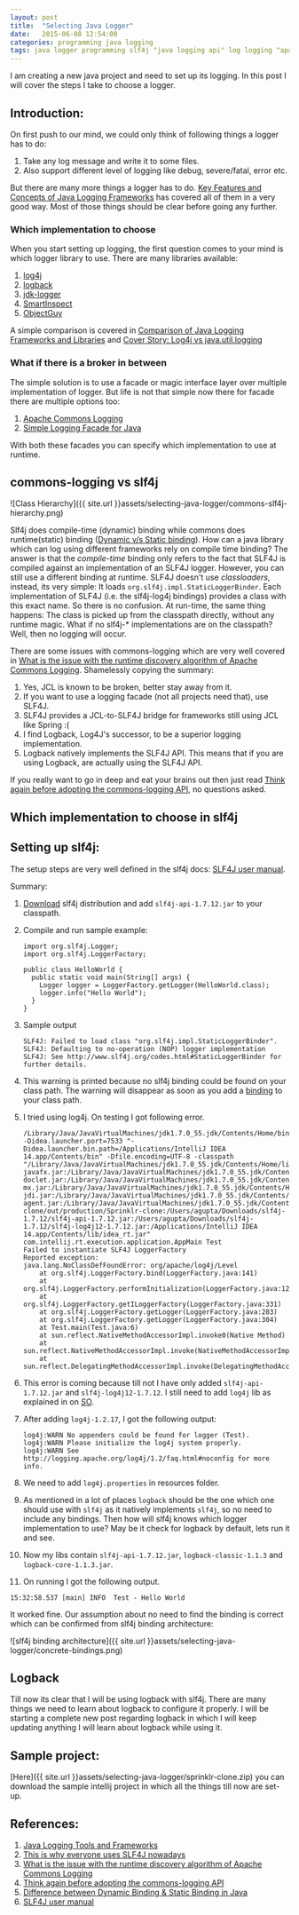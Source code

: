 ```yaml
---
layout: post
title:  "Selecting Java Logger"
date:   2015-06-08 12:54:00
categories: programming java logging
tags: java logger programming slf4j "java logging api" log logging "apache commons logging" 
---
```


I am creating a new java project and need to set up its logging. In this post I will cover the steps I take to choose a logger.

## Introduction:

On first push to our mind, we could only think of following things a logger has to do:

1. Take any log message and write it to some files.
2. Also support different level of logging like debug, severe/fatal, error etc.

But there are many more things a logger has to do. [Key Features and Concepts of Java Logging Frameworks](http://www.java-logging.com/concepts/) has covered all of them in a very good way. Most of those things should be clear before going any further.

### Which implementation to  choose

When you start setting up logging, the first question comes to your mind is which logger library to use. There are many libraries available:

1. [log4j](http://logging.apache.org/log4j/2.x/)
2. [logback](http://logback.qos.ch/)
3. [jdk-logger](https://docs.oracle.com/javase/7/docs/api/java/util/logging/Logger.html)
4. [SmartInspect](http://www.gurock.com/smartinspect/)
5. [ObjectGuy](http://www.theobjectguy.com/javalog/)

A simple comparison is covered in [Comparison of Java Logging Frameworks and Libraries](http://www.java-logging.com/comparison/) and [Cover Story: Log4j vs java.util.logging](http://java.sys-con.com/node/48541)

### What if there is a broker in between

The simple solution is to use a facade or magic interface layer over multiple implementation of logger. But life is not that simple now there for facade there are multiple options too:

1. [Apache Commons Logging](http://commons.apache.org/proper/commons-logging/)
2. [Simple Logging Facade for Java](http://www.slf4j.org/)

With both these facades you can specify which implementation to use at runtime.

## commons-logging vs slf4j

![Class Hierarchy]({{ site.url }}assets/selecting-java-logger/commons-slf4j-hierarchy.png)

Slf4j does compile-time (dynamic) binding while commons does runtime(static) binding ([Dynamic v/s Static binding](http://geekexplains.blogspot.in/2008/06/dynamic-binding-vs-static-binding-in.html)). How can a java library which can log using different frameworks rely on compile time binding?  The answer is  that the *compile-time* binding only refers to the fact that SLF4J is compiled against an implementation of an SLF4J logger. However, you can still use a different binding at runtime. SLF4J doesn't use *classloaders*, instead, its very simple:  It loads `org.slf4j.impl.StaticLoggerBinder`.  Each implementation of SLF4J (i.e. the slf4j-log4j bindings) provides a class with this exact name. So there is no confusion.  At run-time, the same thing happens: The class is picked up from the classpath directly, without any runtime magic.  What if no slf4j-* implementations are on the classpath?  Well, then no logging will occur.

There are some issues with commons-logging which are very well covered in [What is the issue with the runtime discovery algorithm of Apache Commons Logging](http://stackoverflow.com/questions/3222895/what-is-the-issue-with-the-runtime-discovery-algorithm-of-apache-commons-logging). Shamelessly copying the summary:

1. Yes, JCL is known to be broken, better stay away from it.
2. If you want to use a logging facade (not all projects need that), use SLF4J.
3. SLF4J provides a JCL-to-SLF4J bridge for frameworks still using JCL like Spring :(
4. I find Logback, Log4J's successor, to be a superior logging implementation.
5. Logback natively implements the SLF4J API. This means that if you are using Logback, are actually using the SLF4J API.

If you really want to go in deep and eat your brains out then just read [Think again before adopting the commons-logging API](http://articles.qos.ch/thinkAgain.html), no questions asked.

## Which implementation to choose in slf4j


## Setting up slf4j:
The setup steps are very well defined in the slf4j docs: [SLF4J user manual](http://www.slf4j.org/manual.html).

Summary:

1. [Download](http://www.slf4j.org/download.html) slf4j distribution and add `slf4j-api-1.7.12.jar` to your classpath.
2. Compile and run sample example:

    ```
    import org.slf4j.Logger;
    import org.slf4j.LoggerFactory;

    public class HelloWorld {
      public static void main(String[] args) {
        Logger logger = LoggerFactory.getLogger(HelloWorld.class);
        logger.info("Hello World");
      }
    }
    ```
3. Sample output

    ```
    SLF4J: Failed to load class "org.slf4j.impl.StaticLoggerBinder".
    SLF4J: Defaulting to no-operation (NOP) logger implementation
    SLF4J: See http://www.slf4j.org/codes.html#StaticLoggerBinder for further details.
    ```
4. This warning is printed because no slf4j binding could be found on your class path. The warning will disappear as soon as you add a [binding](http://www.slf4j.org/manual.html#swapping) to your class path.
5. I tried using log4j. On testing I got following error.

    ```
    /Library/Java/JavaVirtualMachines/jdk1.7.0_55.jdk/Contents/Home/bin/java -Didea.launcher.port=7533 "-Didea.launcher.bin.path=/Applications/IntelliJ IDEA 14.app/Contents/bin" -Dfile.encoding=UTF-8 -classpath "/Library/Java/JavaVirtualMachines/jdk1.7.0_55.jdk/Contents/Home/lib/ant-javafx.jar:/Library/Java/JavaVirtualMachines/jdk1.7.0_55.jdk/Contents/Home/lib/dt.jar:/Library/Java/JavaVirtualMachines/jdk1.7.0_55.jdk/Contents/Home/lib/javafx-doclet.jar:/Library/Java/JavaVirtualMachines/jdk1.7.0_55.jdk/Contents/Home/lib/javafx-mx.jar:/Library/Java/JavaVirtualMachines/jdk1.7.0_55.jdk/Contents/Home/lib/jconsole.jar:/Library/Java/JavaVirtualMachines/jdk1.7.0_55.jdk/Contents/Home/lib/sa-jdi.jar:/Library/Java/JavaVirtualMachines/jdk1.7.0_55.jdk/Contents/Home/lib/tools.jar:/Library/Java/JavaVirtualMachines/jdk1.7.0_55.jdk/Contents/Home/jre/lib/charsets.jar:/Library/Java/JavaVirtualMachines/jdk1.7.0_55.jdk/Contents/Home/jre/lib/deploy.jar:/Library/Java/JavaVirtualMachines/jdk1.7.0_55.jdk/Contents/Home/jre/lib/htmlconverter.jar:/Library/Java/JavaVirtualMachines/jdk1.7.0_55.jdk/Contents/Home/jre/lib/javaws.jar:/Library/Java/JavaVirtualMachines/jdk1.7.0_55.jdk/Contents/Home/jre/lib/jce.jar:/Library/Java/JavaVirtualMachines/jdk1.7.0_55.jdk/Contents/Home/jre/lib/jfr.jar:/Library/Java/JavaVirtualMachines/jdk1.7.0_55.jdk/Contents/Home/jre/lib/jfxrt.jar:/Library/Java/JavaVirtualMachines/jdk1.7.0_55.jdk/Contents/Home/jre/lib/jsse.jar:/Library/Java/JavaVirtualMachines/jdk1.7.0_55.jdk/Contents/Home/jre/lib/management-agent.jar:/Library/Java/JavaVirtualMachines/jdk1.7.0_55.jdk/Contents/Home/jre/lib/plugin.jar:/Library/Java/JavaVirtualMachines/jdk1.7.0_55.jdk/Contents/Home/jre/lib/resources.jar:/Library/Java/JavaVirtualMachines/jdk1.7.0_55.jdk/Contents/Home/jre/lib/rt.jar:/Library/Java/JavaVirtualMachines/jdk1.7.0_55.jdk/Contents/Home/jre/lib/ext/dnsns.jar:/Library/Java/JavaVirtualMachines/jdk1.7.0_55.jdk/Contents/Home/jre/lib/ext/localedata.jar:/Library/Java/JavaVirtualMachines/jdk1.7.0_55.jdk/Contents/Home/jre/lib/ext/sunec.jar:/Library/Java/JavaVirtualMachines/jdk1.7.0_55.jdk/Contents/Home/jre/lib/ext/sunjce_provider.jar:/Library/Java/JavaVirtualMachines/jdk1.7.0_55.jdk/Contents/Home/jre/lib/ext/sunpkcs11.jar:/Library/Java/JavaVirtualMachines/jdk1.7.0_55.jdk/Contents/Home/jre/lib/ext/zipfs.jar:/Users/agupta/Projects/Sprinklr-clone/out/production/Sprinklr-clone:/Users/agupta/Downloads/slf4j-1.7.12/slf4j-api-1.7.12.jar:/Users/agupta/Downloads/slf4j-1.7.12/slf4j-log4j12-1.7.12.jar:/Applications/IntelliJ IDEA 14.app/Contents/lib/idea_rt.jar" com.intellij.rt.execution.application.AppMain Test
    Failed to instantiate SLF4J LoggerFactory
    Reported exception:
    java.lang.NoClassDefFoundError: org/apache/log4j/Level
        at org.slf4j.LoggerFactory.bind(LoggerFactory.java:141)
        at org.slf4j.LoggerFactory.performInitialization(LoggerFactory.java:120)
        at org.slf4j.LoggerFactory.getILoggerFactory(LoggerFactory.java:331)
        at org.slf4j.LoggerFactory.getLogger(LoggerFactory.java:283)
        at org.slf4j.LoggerFactory.getLogger(LoggerFactory.java:304)
        at Test.main(Test.java:6)
        at sun.reflect.NativeMethodAccessorImpl.invoke0(Native Method)
        at sun.reflect.NativeMethodAccessorImpl.invoke(NativeMethodAccessorImpl.java:57)
        at sun.reflect.DelegatingMethodAccessorImpl.invoke(DelegatingMethodAccessorImpl.java:43)

    ```
6. This error is coming because till not I have only added `slf4j-api-1.7.12.jar` and `slf4j-log4j12-1.7.12`. I still need to add `log4j` lib as explained in on [SO](http://stackoverflow.com/questions/10585656/java-lang-classnotfoundexception-org-apache-log4j-level).
7. After adding `log4j-1.2.17`, I got the following output:

    ```
    log4j:WARN No appenders could be found for logger (Test).
    log4j:WARN Please initialize the log4j system properly.
    log4j:WARN See http://logging.apache.org/log4j/1.2/faq.html#noconfig for more info.
    ```
8. We need to add `log4j.properties` in resources folder.
9. As mentioned in a lot of places `logback` should be the one which one should use with `slf4j` as it natively implements `slf4j`, so no need to include any bindings. Then how will slf4j knows which logger implementation to use? May be it check for logback by default, lets run it and see.
10. Now my libs contain `slf4j-api-1.7.12.jar`, `logback-classic-1.1.3` and `logback-core-1.1.3.jar`.
11. On running I got the following output.

```
15:32:58.537 [main] INFO  Test - Hello World
```

It worked fine. Our assumption about no need to find the binding is correct which can be confirmed from slf4j binding architecture:

![slf4j binding architecture]({{ site.url }}assets/selecting-java-logger/concrete-bindings.png)


## Logback

Till now its clear that I will be using logback with slf4j. There are many things we need to learn about logback to configure it properly. I will be starting a complete new post regarding logback in which I will keep updating anything I will learn about logback while using it.

## Sample project:

[Here]({{ site.url }}assets/selecting-java-logger/sprinklr-clone.zip) you can download the sample intellij project in which all the things till now are set-up.

## References:

1. [Java Logging Tools and Frameworks](http://www.java-logging.com/)
2. [This is why everyone uses SLF4J nowadays](http://jayunit100.blogspot.in/2013/10/simplifying-distinction-between-sl4j.html)
3. [What is the issue with the runtime discovery algorithm of Apache Commons Logging](http://stackoverflow.com/questions/3222895/what-is-the-issue-with-the-runtime-discovery-algorithm-of-apache-commons-logging)
4. [Think again before adopting the commons-logging API](http://articles.qos.ch/thinkAgain.html)
5. [Difference between Dynamic Binding & Static Binding in Java](http://geekexplains.blogspot.in/2008/06/dynamic-binding-vs-static-binding-in.html)
6. [SLF4J user manual](http://www.slf4j.org/manual.html)